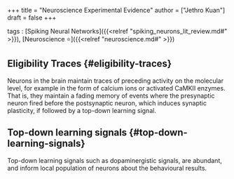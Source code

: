 +++
title = "Neuroscience Experimental Evidence"
author = ["Jethro Kuan"]
draft = false
+++

tags
: [Spiking Neural Networks]({{<relref "spiking_neurons_lit_review.md#" >}}), [Neuroscience ⭐]({{<relref "neuroscience.md#" >}})


## Eligibility Traces {#eligibility-traces}

Neurons in the brain maintain traces of preceding activity on the
molecular level, for example in the form of calcium ions or
activated CaMKII enzymes. That is, they maintain a fading memory of
events where the presynaptic neuron fired before the postsynaptic
neuron, which induces synaptic plasticity, if followed by a top-down
learning signal.


## Top-down learning signals {#top-down-learning-signals}

Top-down learning signals such as dopaminergistic signals, are
abundant, and inform local population of neurons about the behavioural
results.